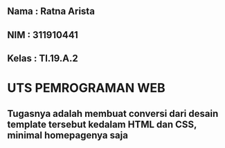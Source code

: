 ## Nama : Ratna Arista
## NIM  : 311910441
## Kelas : TI.19.A.2

# UTS PEMROGRAMAN WEB

## Tugasnya adalah membuat conversi dari desain template tersebut kedalam HTML dan CSS, minimal homepagenya saja
